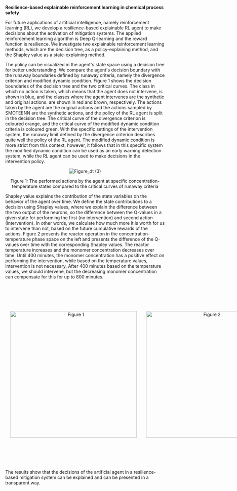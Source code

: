 **Resilience-based explainable reinforcement learning in chemical process safety**

For future applications of artificial intelligence, namely reinforcement learning (RL), we develop a resilience-based explainable RL agent to make decisions about the activation of mitigation systems.
The applied reinforcement learning algorithm is Deep Q-learning and the reward function is resilience. We investigate two explainable reinforcement learning methods, which are the decision tree, as a policy-explaining method, and the Shapley value
as a state-explaining method.

The policy can be visualized in the agent's state space using a decision tree for better understanding. We compare the agent's decision boundary with the runaway boundaries defined by runaway criteria, namely the divergence criterion and modified dynamic condition.
Figure 1 shows the decision boundaries of the decision tree and the two critical curves. The class in which no action is taken, which means that the agent does not intervene, is shown in blue, and the classes where the agent intervenes are the synthetic
and original actions. are shown in red and brown, respectively. The actions taken by the agent are the original actions and the actions sampled by SMOTEENN are the synthetic actions, and the policy of the RL agent is split in the decision tree.
The critical curve of the divergence criterion is coloured orange, and the critical curve of the modified dynamic condition criteria is coloured green. With the specific settings of the intervention system, the runaway limit defined by the divergence criterion
describes quite well the policy of the RL agent. The modified dynamic condition is more strict from this context, however, it follows that in this specific system the modified dynamic condition can be used as an early warning detection system, while the RL agent
can be used to make decisions in the intervention policy.

<div align="center">
  <img src="https://github.com/user-attachments/assets/1976bc8f-212c-4f7d-a356-6f58ae0b738b" alt="Figure_dt (3)">
  
  Figure 1: The performed actions by the agent at specific concentration-temperature states compared to the critical curves of runaway criteria
</div>

Shapley value explains the contribution of the state variables on the behavior of the agent over time. We define the state contributions to a decision using Shapley values, where we explain the difference between the two output of the neurons,
so the difference between the Q-values in a given state for performing the first (no intervention) and second action (intervention). In other words, we calculate how much more it is worth for us to intervene than not, based on the future cumulative rewards of the actions.
Figure 2 presents the reactor operation in the concentration-temperature phase space on the left and presents the difference of the Q-values over time with the corresponding Shapley values. The reactor temperature increases and the monomer concentration decreases over time.
Until 400 minutes, the monomer concentration has a positive effect on performing the intervention, while based on the temperature values, intervention is not necessary. After 400 minutes based on the temperature values, we should intervene,
but the decreasing monomer concentration can compensate for this for up to 800 minutes.

<div align="center">
<div style="display: flex; justify-content: space-around; align-items: center;">

  <figure style="margin: 15px; text-align: center;">
    <img src="https://github.com/user-attachments/assets/fe98f303-eddd-42d7-a4eb-8382ac1f7ff2" alt="Figure 1" style="width: 400px;">
  </figure>

  <figure style="margin: 15px; text-align: center;">
    <img src="https://github.com/user-attachments/assets/fe085fd3-2976-4ba9-9041-272134f72b34" alt="Figure 2" style="width: 400px;">
  </figure>

  Figure 2: The monomer concentration-temperature phase space is shown in the left figure with the initial temperature and concentration, and the model output is described on the right figure.
  The right figure shows how the temperature and monomer concentration affect the model output, if they are in blue, it decreases the output value, and if they are in red, it increases the output value.

</div>
</div>

The results show that the decisions of the artificial agent in a resilience-based mitigation system can be explained and can be presented in a transparent way.
